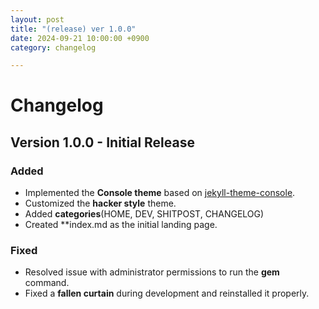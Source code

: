 ```yaml
---
layout: post
title: "(release) ver 1.0.0"
date: 2024-09-21 10:00:00 +0900
category: changelog

---
```


# Changelog

## Version 1.0.0 - Initial Release

### Added
- Implemented the **Console theme** based on [jekyll-theme-console](https://github.com/b2a3e8/jekyll-theme-console).
- Customized the **hacker style** theme.
- Added **categories**(HOME, DEV, SHITPOST, CHANGELOG)
- Created **index.md as the initial landing page.

### Fixed
- Resolved issue with administrator permissions to run the **gem** command.
- Fixed a **fallen curtain** during development and reinstalled it properly.